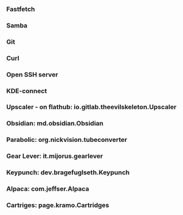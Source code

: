 ### Fastfetch
### Samba
### Git
### Curl
### Open SSH server
### KDE-connect
### Upscaler - on flathub: io.gitlab.theevilskeleton.Upscaler
### Obsidian: md.obsidian.Obsidian
### Parabolic: org.nickvision.tubeconverter
### Gear Lever: it.mijorus.gearlever
### Keypunch: dev.bragefuglseth.Keypunch
### Alpaca: com.jeffser.Alpaca
### Cartriges: page.kramo.Cartridges
